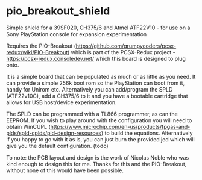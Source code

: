 # pio_breakout_shield

Simple shield for a 39SF020, CH375/6 and Atmel ATF22V10 - for use on a Sony PlayStation console for expansion experimentation

Requires the PIO-Breakout (https://github.com/grumpycoders/pcsx-redux/wiki/PIO-Breakout) which is part of the PCSX-Redux project - https://pcsx-redux.consoledev.net/ which this board is designed to plug onto.

It is a simple board that can be populated as much or as little as you need. It can provide a simple 256k boot rom so the PlayStation can boot from it, handy for Unirom etc. Alternatively you can add/program the SPLD (ATF22v10C), add a CH375/6 to it and you have a bootable cartridge that allows for USB host/device experimentation. 

The SPLD can be programmed with a TL866 programmer, as can the EEPROM. If you wish to play around with the configuration you will need to obtain WinCUPL (https://www.microchip.com/en-us/products/fpgas-and-plds/spld-cplds/pld-design-resources) to build the equations. Alternatively if you happy to go with it as is, you can just burn the provided jed which will give you the default configuration. (todo)


To note: the PCB layout and design is the work of Nicolas Noble who was kind enough to design this for me. Thanks for this and the PIO-Breakout, without none of this would have been possible.
